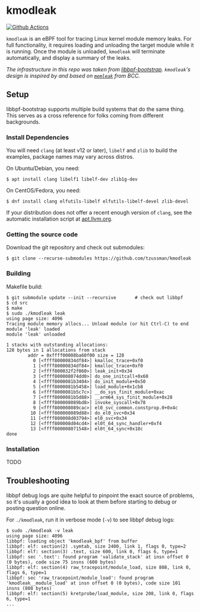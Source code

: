 # kmodleak

[![Github Actions](https://github.com/tzussman/kmodleak/actions/workflows/build.yml/badge.svg)](https://github.com/tzussman/kmodleak/actions/workflows/build.yml)

`kmodleak` is an eBPF tool for tracing Linux kernel module memory leaks.
For full functionality, it requires loading and unloading the target module
while it is running. Once the module is unloaded, `kmodleak` will terminate
automatically, and display a summary of the leaks.

*The infrastructure in this repo was taken from
[libbpf-bootstrap](https://github.com/libbpf/libbpf-bootstrap/).*
*`kmodleak`'s design is inspired by and based on
[`memleak`](https://github.com/iovisor/bcc/blob/master/libbpf-tools/memleak.c) from BCC.*

## Setup

libbpf-bootstrap supports multiple build systems that do the same thing.
This serves as a cross reference for folks coming from different backgrounds.

### Install Dependencies

You will need `clang` (at least v12 or later), `libelf` and `zlib` to build
the examples, package names may vary across distros.

On Ubuntu/Debian, you need:
```shell
$ apt install clang libelf1 libelf-dev zlib1g-dev
```

On CentOS/Fedora, you need:
```shell
$ dnf install clang elfutils-libelf elfutils-libelf-devel zlib-devel
```

If your distribution does not offer a recent enough version of `clang`, see
the automatic installation script at [apt.llvm.org](https://apt.llvm.org/).

### Getting the source code

Download the git repository and check out submodules:
```shell
$ git clone --recurse-submodules https://github.com/tzussman/kmodleak
```

### Building

Makefile build:

```console
$ git submodule update --init --recursive       # check out libbpf
$ cd src
$ make
$ sudo ./kmodleak leak
using page size: 4096
Tracing module memory allocs... Unload module (or hit Ctrl-C) to end
module 'leak' loaded
module 'leak' unloaded

1 stacks with outstanding allocations:
128 bytes in 1 allocations from stack
        addr = 0xffff00008ba60f00 size = 128
          0 [<ffff80000834df84>] kmalloc_trace+0xf0
          1 [<ffff80000834df84>] kmalloc_trace+0xf0
          2 [<ffff800032f2f060>] leak_init+0x34
          3 [<ffff800008074dd0>] do_one_initcall+0x60
          4 [<ffff8000081b3404>] do_init_module+0x50
          5 [<ffff8000081b5458>] load_module+0x1cb8
          6 [<ffff8000081b5c7c>] __do_sys_finit_module+0xac
          7 [<ffff8000081b5d88>] __arm64_sys_finit_module+0x28
          8 [<ffff800008089bd8>] invoke_syscall+0x78
          9 [<ffff800008089cac>] el0_svc_common.constprop.0+0x4c
         10 [<ffff800008089d88>] do_el0_svc+0x34
         11 [<ffff800008d03794>] el0_svc+0x34
         12 [<ffff800008d04cd4>] el0t_64_sync_handler+0xf4
         13 [<ffff800008071548>] el0t_64_sync+0x18c
done
```

### Installation

TODO

## Troubleshooting

libbpf debug logs are quite helpful to pinpoint the exact source of problems,
so it's usually a good idea to look at them before starting to debug or
posting question online.

For `./kmodleak`, run it in verbose mode (`-v`) to see libbpf debug logs:

```console
$ sudo ./kmodleak -v leak
using page size: 4096
libbpf: loading object 'kmodleak_bpf' from buffer
libbpf: elf: section(2) .symtab, size 2400, link 1, flags 0, type=2
libbpf: elf: section(3) .text, size 600, link 0, flags 6, type=1
libbpf: sec '.text': found program 'validate_stack' at insn offset 0 (0 bytes), code size 75 insns (600 bytes)
libbpf: elf: section(4) raw_tracepoint/module_load, size 808, link 0, flags 6, type=1
libbpf: sec 'raw_tracepoint/module_load': found program 'kmodleak__module_load' at insn offset 0 (0 bytes), code size 101 insns (808 bytes)
libbpf: elf: section(5) kretprobe/load_module, size 208, link 0, flags 6, type=1
...
```
